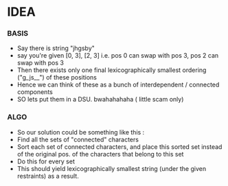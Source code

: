 # IDEA
### BASIS
* Say there is string "jhgsby"
* say you're given [0, 3], [2, 3] i.e. pos 0 can swap with pos 3, pos 2 can swap with pos 3
* Then there exists only one final lexicographically smallest ordering ("g_js__") of these positions
* Hence we can think of these as a bunch of interdependent / connected components
* SO lets put them in a DSU. bwahahahaha ( little scam only)

### ALGO
* So our solution could be something like this :
* Find all the sets of "connected" characters
* Sort each set of connected characters, and place this sorted set instead of the original pos. of the characters that belong to this set
* Do this for every set
* This should yield lexicographically smallest string (under the given restraints) as a  result.
